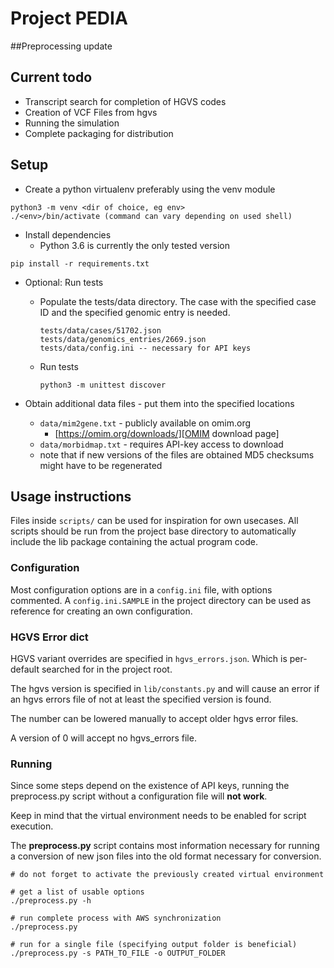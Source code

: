 # Project PEDIA

##Preprocessing update

## Current todo

* Transcript search for completion of HGVS codes
* Creation of VCF Files from hgvs
* Running the simulation
* Complete packaging for distribution

## Setup

* Create a python virtualenv preferably using the venv module
```
python3 -m venv <dir of choice, eg env>
./<env>/bin/activate (command can vary depending on used shell)
```
* Install dependencies
  * Python 3.6 is currently the only tested version

```
pip install -r requirements.txt
```
* Optional: Run tests
    * Populate the tests/data directory. The case with the specified case ID and the specified genomic entry is needed.
        ```
        tests/data/cases/51702.json
        tests/data/genomics_entries/2669.json
        tests/data/config.ini -- necessary for API keys
        ```
    * Run tests
        ```
        python3 -m unittest discover
        ```

* Obtain additional data files - put them into the specified locations
  * `data/mim2gene.txt` - publicly available on omim.org
    * [https://omim.org/downloads/][OMIM download page]
  * `data/morbidmap.txt` - requires API-key access to download
  * note that if new versions of the files are obtained MD5 checksums might have
    to be regenerated

## Usage instructions

Files inside `scripts/` can be used for inspiration for own usecases. All
scripts should be run from the project base directory to automatically include
the lib package containing the actual program code.

### Configuration

Most configuration options are in a `config.ini` file, with options commented.
A `config.ini.SAMPLE` in the project directory can be used as reference for
creating an own configuration.

### HGVS Error dict

HGVS variant overrides are specified in `hgvs_errors.json`. Which is per-default
searched for in the project root.

The hgvs version is specified in `lib/constants.py` and will cause an error if
an hgvs errors file of not at least the specified version is found.

The number can be lowered manually to accept older hgvs error files.

A version of 0 will accept no hgvs_errors file.

### Running

Since some steps depend on the existence of API keys, running the preprocess.py
script without a configuration file will **not work**.

Keep in mind that the virtual environment needs to be enabled for script
execution.

The **preprocess.py** script contains most information necessary for running a
conversion of new json files into the old format necessary for conversion.

```
# do not forget to activate the previously created virtual environment

# get a list of usable options
./preprocess.py -h

# run complete process with AWS synchronization
./preprocess.py

# run for a single file (specifying output folder is beneficial)
./preprocess.py -s PATH_TO_FILE -o OUTPUT_FOLDER
```

